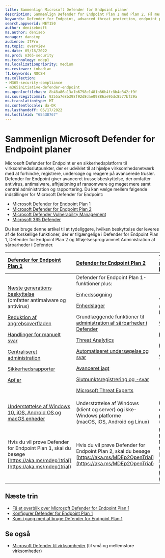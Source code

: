 ```yaml
---
title: Sammenlign Microsoft Defender for Endpoint planer
description: Sammenlign Defender for Endpoint Plan 1 med Plan 2. Få mere at vide om forskellene mellem planerne, og vælg den plan, der passer til din organisations behov.
keywords: Defender for Endpoint, advanced threat protection, endpoint protection
search.appverid: MET150
author: denisebmsft
ms.author: deniseb
manager: dansimp
audience: ITPro
ms.topic: overview
ms.date: 05/16/2022
ms.prod: m365-security
ms.technology: mdep1
ms.localizationpriority: medium
ms.reviewer: inbadian
f1.keywords: NOCSH
ms.collection:
- M365-security-compliance
- m365initiative-defender-endpoint
ms.openlocfilehash: 8b48a86a13a1b6798e1481b86b4fc8b4e342cf9f
ms.sourcegitcommit: 9255a7e8b398f92d8dae09886ae95dc8577bf29a
ms.translationtype: MT
ms.contentlocale: da-DK
ms.lasthandoff: 05/17/2022
ms.locfileid: "65438767"
---
```

# <a name="compare-microsoft-defender-for-endpoint-plans"></a>Sammenlign Microsoft Defender for Endpoint planer

Microsoft Defender for Endpoint er en sikkerhedsplatform til virksomhedsslutpunkter, der er udviklet til at hjælpe virksomhedsnetværk med at forhindre, registrere, undersøge og reagere på avancerede trusler. Defender for Endpoint giver avanceret trusselsbeskyttelse, der omfatter antivirus, antimalware, afhjælpning af ransomware og meget mere samt central administration og rapportering. Du kan vælge mellem følgende indstillinger for Microsoft Defender for Endpoint:

- [Microsoft Defender for Endpoint Plan 1](https://go.microsoft.com/fwlink/p/?linkid=2154037)
- [Microsoft Defender for Endpoint Plan 2](https://go.microsoft.com/fwlink/p/?linkid=2154037)
- [Microsoft Defender Vulnerability Management](../defender-vulnerability-management/index.yml)
- [Microsoft 365 Defender](https://go.microsoft.com/fwlink/?linkid=2118804)

Du kan bruge denne artikel til at tydeliggøre, hvilken beskyttelse der leveres af de forskellige funktioner, der er tilgængelige i Defender for Endpoint Plan 1, Defender for Endpoint Plan 2 og tilføjelsesprogrammet Administration af sårbarheder i Defender.

| [Defender for Endpoint Plan 1](defender-endpoint-plan-1.md) | [Defender for Endpoint Plan 2](microsoft-defender-endpoint.md) | [Tilføjelsesprogram til administration af sårbarheder i Defender](../defender-vulnerability-management/defender-vulnerability-management-capabilities.md)|
|:---|:---|:---|
| [Næste generations beskyttelse](defender-endpoint-plan-1.md#next-generation-protection) <br/>(omfatter antimalware og antivirus) <p> [Reduktion af angrebsoverfladen](defender-endpoint-plan-1.md#attack-surface-reduction) <p> [Handlinger for manuelt svar](defender-endpoint-plan-1.md#manual-response-actions) <p> [Centraliseret administration](defender-endpoint-plan-1.md#centralized-management) <p>[Sikkerhedsrapporter](defender-endpoint-plan-1.md#reporting) <p>[Api'er](defender-endpoint-plan-1.md#apis) | Defender for Endpoint Plan 1-funktioner plus: <p> <p> [Enhedssøgning](device-discovery.md) <p> [Enhedslager](machines-view-overview.md) <p> [Grundlæggende funktioner til administration af sårbarheder i Defender](../defender-vulnerability-management/defender-vulnerability-management-capabilities.md) <p> [Threat Analytics](threat-analytics.md) <p> [Automatiseret undersøgelse og svar](automated-investigations.md) <p> [Avanceret jagt](advanced-hunting-overview.md) <p> [Slutpunktsregistrering og -svar](overview-endpoint-detection-response.md) <p> [Microsoft Threat Experts](microsoft-threat-experts.md) | Yderligere administration af sårbarheder i Defender for Defender for Endpoint Plan 2: <p> [Vurdering af sikkerhedsgrundlinjer](../defender-vulnerability-management/tvm-security-baselines.md) <p> [Bloker sårbare programmer](../defender-vulnerability-management/tvm-block-vuln-apps.md) <p> [Browserudvidelser](../defender-vulnerability-management/tvm-browser-extensions.md) <p> [Vurdering af digitalt certifikat](../defender-vulnerability-management/tvm-certificate-inventory.md) <p> [Analyse af netværksshare](../defender-vulnerability-management/tvm-network-share-assessment.md)|
| [Understøttelse af Windows 10, iOS, Android OS og macOS enheder](defender-endpoint-plan-1.md#cross-platform-support) | Understøttelse af Windows (klient og server) og ikke-Windows platforme<br/> (macOS, iOS, Android og Linux) | Understøttelse af Windows (klient og server) og ikke-Windows platforme<br/> (macOS, iOS, Android og Linux) |
| Hvis du vil prøve Defender for Endpoint Plan 1, skal du besøge [https://aka.ms/mdep1trial](https://aka.ms/mdep1trial) | Hvis du vil prøve Defender for Endpoint Plan 2, skal du besøge [https://aka.ms/MDEp2OpenTrial](https://aka.ms/MDEp2OpenTrial) | Hvis du vil prøve Admininstration af håndtering af sikkerhedsrisici til Microsoft Defender tilføjelsesprogram, skal du besøge [https://aka.ms/AddonPreviewTrial](https://aka.ms/AddonPreviewTrial). Du kan få flere oplysninger under [Hent administration af sårbarheder i Defender](../defender-vulnerability-management/get-defender-vulnerability-management.md).

## <a name="next-steps"></a>Næste trin

- [Få et overblik over Microsoft Defender for Endpoint Plan 1](defender-endpoint-plan-1.md)
- [Konfigurer Defender for Endpoint Plan 1](mde-p1-setup-configuration.md)
- [Kom i gang med at bruge Defender for Endpoint Plan 1](mde-plan1-getting-started.md)

## <a name="see-also"></a>Se også

- [Microsoft Defender til virksomheder](../defender-business/mdb-overview.md) (til små og mellemstore virksomheder)